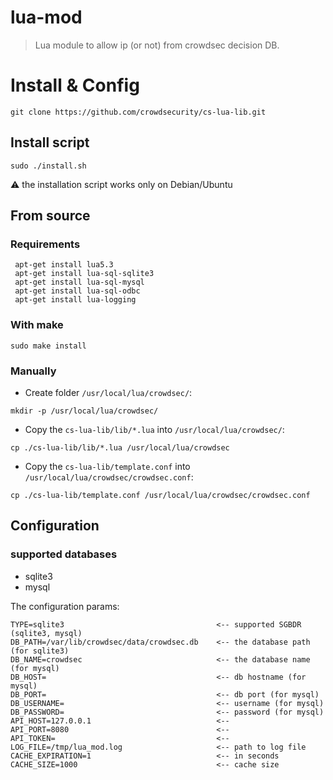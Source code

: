# lua-mod

> Lua module to allow ip (or not) from crowdsec decision DB.



# Install & Config

`git clone https://github.com/crowdsecurity/cs-lua-lib.git`

## Install script

```
sudo ./install.sh
```
:warning: the installation script works only on Debian/Ubuntu

## From source

### Requirements

```
 apt-get install lua5.3
 apt-get install lua-sql-sqlite3
 apt-get install lua-sql-mysql
 apt-get install lua-sql-odbc
 apt-get install lua-logging
```

### With make
```
sudo make install
```

### Manually

- Create folder `/usr/local/lua/crowdsec/`:
```
mkdir -p /usr/local/lua/crowdsec/
```

- Copy the `cs-lua-lib/lib/*.lua` into `/usr/local/lua/crowdsec/`:
```
cp ./cs-lua-lib/lib/*.lua /usr/local/lua/crowdsec
```

- Copy the `cs-lua-lib/template.conf` into `/usr/local/lua/crowdsec/crowdsec.conf`:
```
cp ./cs-lua-lib/template.conf /usr/local/lua/crowdsec/crowdsec.conf
```

## Configuration
### supported databases
* sqlite3
* mysql

The configuration params:

```
TYPE=sqlite3                                  <-- supported SGBDR (sqlite3, mysql)
DB_PATH=/var/lib/crowdsec/data/crowdsec.db    <-- the database path (for sqlite3)
DB_NAME=crowdsec                              <-- the database name (for mysql)
DB_HOST=                                      <-- db hostname (for mysql)
DB_PORT=                                      <-- db port (for mysql)
DB_USERNAME=                                  <-- username (for mysql)
DB_PASSWORD=                                  <-- password (for mysql)
API_HOST=127.0.0.1                            <-- 
API_PORT=8080                                 <-- 
API_TOKEN=                                    <-- 
LOG_FILE=/tmp/lua_mod.log                     <-- path to log file
CACHE_EXPIRATION=1                            <-- in seconds
CACHE_SIZE=1000                               <-- cache size
```
